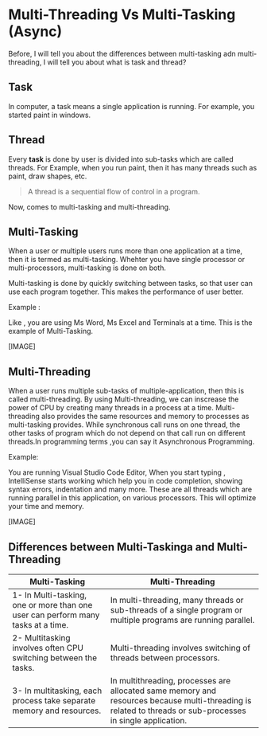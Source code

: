 # Multi-Threading Vs Multi-Tasking (Async)

Before, I will tell you about the differences between multi-tasking adn multi-threading, I will tell you about what is task and thread?

## Task

In computer, a task means a single application is running. For example, you started paint in windows.

## Thread

Every **task** is done by user  is divided into sub-tasks which are called threads.
For Example, when you run paint, then it has many threads such as paint, draw shapes, etc.

> A thread is a sequential flow of control in a program. 

Now, comes to multi-tasking and multi-threading.


## Multi-Tasking

When a user or multiple users runs more than one application at a time, then it is termed as multi-tasking. Whehter you have single processor or multi-processors, multi-tasking is done on both.

Multi-tasking is done by quickly switching between tasks, so that user can use each program together. This makes the performance of user better.

Example : 

Like , you are using Ms Word, Ms Excel and Terminals at a time. This is the example of Multi-Tasking.




[IMAGE]

## Multi-Threading

When a user runs multiple sub-tasks of multiple-application, then this is called multi-threading. By using Multi-threading, we can inscrease the power of CPU by creating many threads in a process at a time. Multi-threading also provides the same resources and memory to processes as multi-tasking provides. While synchronous call runs on one thread, the other tasks of program which do not depend on that call run on different threads.In programming terms ,you can say it Asynchronous Programming.

Example: 

You are running Visual Studio Code Editor, When you start typing , IntelliSense starts working which help you in code completion, showing syntax errors, indentation and many more. These are all threads which are running parallel in this application, on various processors. This will optimize your time and memory.


[IMAGE]

## Differences between Multi-Taskinga and Multi-Threading

| Multi-Tasking                                                        	| Multi-Threading                                                                                            	|
|---------------------------------------------------------------------	|-------------------------------------------------------------------------------------------------------------	|
| 1- In Multi-tasking, one or more than one user can perform many tasks at a time. 	| In multi-threading, many threads or sub-threads of a single program or multiple programs are running parallel. 	|
| 2- Multitasking involves often CPU switching between the tasks.     	| Multi-threading involves switching of threads between processors.                         	|
| 3- In multitasking, each process take separate memory and resources.     	| In multithreading, processes are allocated same memory and resources because multi-threading is related to threads or sub-processes in single application.                                               	|